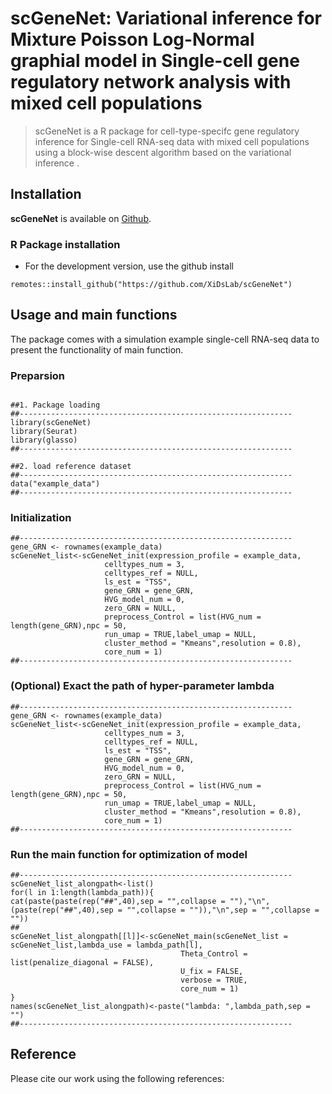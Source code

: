 # scGeneNet: Variational inference for Mixture Poisson Log-Normal graphial model in Single-cell gene regulatory network analysis with mixed cell populations
> scGeneNet is a R package for cell-type-specifc gene regulatory inference for Single-cell RNA-seq data with mixed cell populations using a block-wise descent algorithm based on the variational inference .

## Installation
**scGeneNet** is available on [Github](https://github.com/XiDsLab/scGeneNet).

### R Package installation
- For the development version, use the github install
```{r package github, eval = FALSE}
remotes::install_github("https://github.com/XiDsLab/scGeneNet")
```

## Usage and main functions
The package comes with a simulation example single-cell RNA-seq data to present the functionality of main function.

### Preparsion
```{r load scGeneNet, eval = FALSE}

##1. Package loading
##-------------------------------------------------------------
library(scGeneNet)
library(Seurat)
library(glasso)
##-------------------------------------------------------------

##2. load reference dataset
##-------------------------------------------------------------
data("example_data")
##-------------------------------------------------------------

```

### Initialization
```{r, warning = FALSE}
##-------------------------------------------------------------
gene_GRN <- rownames(example_data)
scGeneNet_list<-scGeneNet_init(expression_profile = example_data,
                     celltypes_num = 3,
                     celltypes_ref = NULL,
                     ls_est = "TSS",
                     gene_GRN = gene_GRN,
                     HVG_model_num = 0,
                     zero_GRN = NULL,
                     preprocess_Control = list(HVG_num = length(gene_GRN),npc = 50,
                     run_umap = TRUE,label_umap = NULL,
                     cluster_method = "Kmeans",resolution = 0.8),
                     core_num = 1)
##-------------------------------------------------------------
```
### (Optional) Exact the path of hyper-parameter lambda
```{r, warning = FALSE}
##-------------------------------------------------------------
gene_GRN <- rownames(example_data)
scGeneNet_list<-scGeneNet_init(expression_profile = example_data,
                     celltypes_num = 3,
                     celltypes_ref = NULL,
                     ls_est = "TSS",
                     gene_GRN = gene_GRN,
                     HVG_model_num = 0,
                     zero_GRN = NULL,
                     preprocess_Control = list(HVG_num = length(gene_GRN),npc = 50,
                     run_umap = TRUE,label_umap = NULL,
                     cluster_method = "Kmeans",resolution = 0.8),
                     core_num = 1)
##-------------------------------------------------------------
```
###  Run the main function for optimization of model
```{r, warning = FALSE}
##-------------------------------------------------------------
scGeneNet_list_alongpath<-list()
for(l in 1:length(lambda_path)){
cat(paste(paste(rep("##",40),sep = "",collapse = ""),"\n",(paste(rep("##",40),sep = "",collapse = "")),"\n",sep = "",collapse = ""))
##
scGeneNet_list_alongpath[[l]]<-scGeneNet_main(scGeneNet_list = scGeneNet_list,lambda_use = lambda_path[l],
                                      Theta_Control = list(penalize_diagonal = FALSE),
                                      U_fix = FALSE,
                                      verbose = TRUE,
                                      core_num = 1)
}
names(scGeneNet_list_alongpath)<-paste("lambda: ",lambda_path,sep = "")
##-------------------------------------------------------------
```

## Reference

Please cite our work using the following references:
